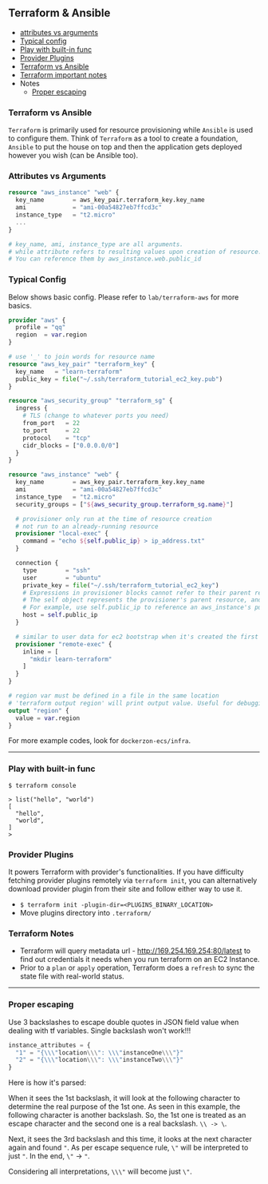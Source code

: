 ## Terraform & Ansible

- [attributes vs arguments](#attributes-vs-arguments)
- [Typical config](#typical-config)
- [Play with built-in func](#play-with-built-in-func)
- [Provider Plugins](#provider-plugins)
- [Terraform vs Ansible](#terraform-vs-ansible)
- [Terraform important notes](#terraform-notes)
- Notes
  - [Proper escaping](#proper-escaping)

### Terraform vs Ansible

`Terraform` is primarily used for resource provisioning while `Ansible` is used to configure them.
Think of `Terraform` as a tool to create a foundation, `Ansible` to put the house on top and then the application gets deployed however you wish (can be Ansible too).

### Attributes vs Arguments

```tf
resource "aws_instance" "web" {
  key_name        = aws_key_pair.terraform_key.key_name
  ami             = "ami-00a54827eb7ffcd3c"
  instance_type   = "t2.micro"
  ...
}

# key_name, ami, instance_type are all arguments.
# while attribute refers to resulting values upon creation of resource.
# You can reference them by aws_instance.web.public_id
```

### Typical Config

Below shows basic config. Please refer to `lab/terraform-aws` for more basics.

```tf
provider "aws" {
  profile = "qq"
  region  = var.region
}

# use '_' to join words for resource name
resource "aws_key_pair" "terraform_key" {
  key_name   = "learn-terraform"
  public_key = file("~/.ssh/terraform_tutorial_ec2_key.pub")
}

resource "aws_security_group" "terraform_sg" {
  ingress {
    # TLS (change to whatever ports you need)
    from_port   = 22
    to_port     = 22
    protocol    = "tcp"
    cidr_blocks = ["0.0.0.0/0"]
  }
}

resource "aws_instance" "web" {
  key_name        = aws_key_pair.terraform_key.key_name
  ami             = "ami-00a54827eb7ffcd3c"
  instance_type   = "t2.micro"
  security_groups = ["${aws_security_group.terraform_sg.name}"]

  # provisioner only run at the time of resource creation
  # not run to an already-running resource
  provisioner "local-exec" {
    command = "echo ${self.public_ip} > ip_address.txt"
  }

  connection {
    type        = "ssh"
    user        = "ubuntu"
    private_key = file("~/.ssh/terraform_tutorial_ec2_key")
    # Expressions in provisioner blocks cannot refer to their parent resource by name. Instead, they can use the special self object.
    # The self object represents the provisioner's parent resource, and has all of that resource's attributes.
    # For example, use self.public_ip to reference an aws_instance's public_ip attribute
    host = self.public_ip
  }

  # similar to user data for ec2 bootstrap when it's created the first time
  provisioner "remote-exec" {
    inline = [
      "mkdir learn-terraform"
    ]
  }
}

# region var must be defined in a file in the same location
# 'terraform output region' will print output value. Useful for debugging
output "region" {
  value = var.region
}
```

For more example codes, look for `dockerzon-ecs/infra`.

---

### Play with built-in func

```shell
$ terraform console

> list("hello", "world")
[
  "hello",
  "world",
]
>
```

### Provider Plugins
It powers Terraform with provider's functionalities. If you have difficulty fetching provider plugins remotely via `terraform init`, you can alternatively download provider plugin from their site and follow either way to use it.

- `$ terraform init -plugin-dir=<PLUGINS_BINARY_LOCATION>`
- Move plugins directory into `.terraform/`

### Terraform Notes

- Terraform will query metadata url - http://169.254.169.254:80/latest to find out credentials it needs when you run terraform on an EC2 Instance.
- Prior to a `plan` or `apply` operation, Terraform does a `refresh` to sync the state file with real-world status.

---

### Proper escaping
Use 3 backslashes to escape double quotes in JSON field value when dealing with tf variables. Single backslash won't work!!!

```tf
instance_attributes = {
  "1" = "{\\\"location\\\": \\\"instanceOne\\\"}"
  "2" = "{\\\"location\\\": \\\"instanceTwo\\\"}"
}
```

Here is how it's parsed:

When it sees the 1st backslash, it will look at the following character to determine the real purpose of the 1st one. As seen in this example, the following character is another backslash. So, the 1st one is treated as an escape character and the second one is a real backslash. `\\ -> \`.

Next, it sees the 3rd backslash and this time, it looks at the next character again and found `"`. As per escape sequence rule, `\"` will be interpreted to just `"`. In the end, `\"` -> `"`.

Considering all interpretations, `\\\"` will become just `\"`.









